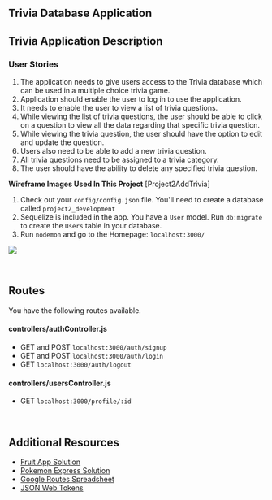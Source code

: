 ## Trivia Database Application

## Trivia Application Description

### User Stories

1. The application needs to give users access to the Trivia database which can be used in a multiple choice trivia game.
2. Application should enable the user to log in to use the application.
3. It needs to enable the user to view a list of trivia questions.
4. While viewing the list of trivia questions, the user should be able to click on a question to view all the data regarding that specific trivia question.
5. While viewing the trivia question, the user should have the option to edit and update the question.
6. Users also need to be able to add a new trivia question.
7. All trivia questions need to be assigned to a trivia category.
8. The user should have the ability to delete any specified trivia question.

**Wireframe Images Used In This Project**
[Project2AddTrivia]

1. Check out your `config/config.json` file. You'll need to create a database called `project2_development`
1. Sequelize is included in the app. You have a `User` model. Run `db:migrate` to create the `Users` table in your database.
1. Run `nodemon` and go to the Homepage: `localhost:3000/`

![](https://i.imgur.com/uuhrOxQ.png)

<br>

## Routes

You have the following routes available.

#### controllers/authController.js

- GET and POST `localhost:3000/auth/signup`
- GET and POST `localhost:3000/auth/login`
- GET `localhost:3000/auth/logout`

#### controllers/usersController.js

- GET `localhost:3000/profile/:id`

<br>

## Additional Resources

- [Fruit App Solution](https://git.generalassemb.ly/jdr-0622/fruit-app-in-class)
- [Pokemon Express Solution](https://git.generalassemb.ly/jdr-0622/pokemon-express-sequelize6)
- [Google Routes Spreadsheet](https://docs.google.com/spreadsheets/d/14-LHKXLtEkp_vKEz3qSKjREnrmSyzQ9fimTlmrPsZsQ/edit#gid=0)
- [JSON Web Tokens](https://jwt.io/)
